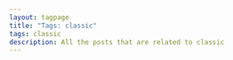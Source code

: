 ```yaml
---
layout: tagpage
title: "Tags: classic"
tags: classic
description: All the posts that are related to classic
---
```

